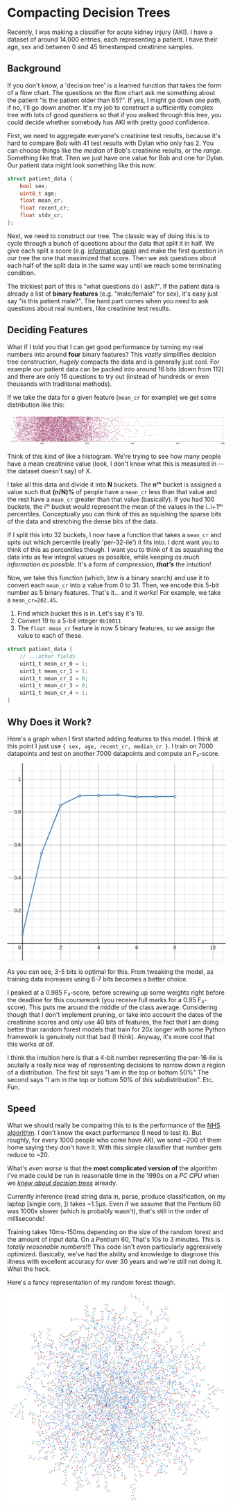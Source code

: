 # Compacting Decision Trees

Recently, I was making a classifier for acute kidney injury (AKI). I
have a dataset of around 14,000 entries, each representing a patient. I
have their age, sex and between 0 and 45 timestamped creatinine samples.

## Background

If you don't know, a 'decision tree' is a learned function that takes
the form of a flow chart. The questions on the flow chart ask me
something about the patient "is the patient older than 65?". If yes, I
might go down one path, if no, I'll go down another. It's my job to
construct a sufficiently complex tree with lots of good questions so
that if you walked through this tree, you could decide whether somebody
has AKI with pretty good confidence.

First, we need to aggregate everyone's creatinine test results, because
it's hard to compare Bob with 41 test results with Dylan who only has 2.
You can choose things like the *median* of Bob's creatinine results, or 
the *range*. Something like that. Then we just have one value for Bob 
and one for Dylan. Our patient data might look something like this now:

```c
struct patient_data {
    bool sex;
    uint8_t age;
    float mean_cr; 
    float recent_cr;
    float stdv_cr; 
};
```

Next, we need to construct our tree. The classic way of doing this is to
cycle through a bunch of questions about the data that split it in half.
We give each split a score (e.g. [information gain](
https://en.wikipedia.org/wiki/Information_gain_ratio)) and make the
first question in our tree the one that maximized that score. Then we 
ask questions about each half of the split data in the same way until 
we reach some terminating condition.

The trickiest part of this is "what questions do I ask?". If the patient
data is already a list of **binary features** (e.g. "male/female" for
sex), it's easy just say "is this patient male?". The hard part comes
when you need to ask questions about real numbers, like creatinine test
results.

## Deciding Features

What if I told you that I can get good performance by turning my real
numbers into around **four** binary features? This _vastly_ simplifies
decision tree construction, _hugely_ compacts the data and is generally
just cool. For example our patient data can be packed into around 16 
bits (down from 112) and there are only 16 questions to try out (instead
of hundreds or even thousands with traditional methods). 

If we take the data for a given feature (`mean_cr` for example) we get
some distribution like this:

![Distribution for mean creatinine for each patient](image.png)

Think of this kind of like a histogram. We're trying to see how many 
people have a mean creatinine value (look, I don't know what this is 
measured in -- the dataset doesn't say) of X. 

I take all this data and divide it into **N** buckets. The **nᵗʰ**
bucket is assigned a value such that **(n/N)%** of people have a
`mean_cr` less than that value and the rest have a `mean_cr` greater
than that value (basically). If you had 100 buckets, the iᵗʰ bucket
would represent the mean of the values in the i..i+1ᵗʰ percentiles.
Conceptually you can think of this as squishing the sparse bits of the
data and stretching the dense bits of the data.

If I split this into 32 buckets, I now have a function that takes a 
`mean_cr` and spits out which percentile (really 'per-32-ile') it fits
into. I dont want you to think of this as percentiles though. I want you
to think of it as squashing the data into as few integral values as 
possible, while keeping _as much information as possible_. It's a form
of _compression_, **_that's_** the intuition!

Now, we take this function (which, btw is a binary search) and use it to
convert each `mean_cr` into a value from 0 to 31. Then, we encode this
5-bit number as 5 binary features. That's it... and it _works_! For 
example, we take a `mean_cr=202.45`. 

1. Find which bucket this is in. Let's say it's 19.
2. Convert 19 to a 5-bit integer `0b10011` 
3. The `float mean_cr` feature is now 5 binary features, so we assign
   the value to each of these.

```c
struct patient_data {
    // ...other fields
    uint1_t mean_cr_0 = 1; 
    uint1_t mean_cr_1 = 1;
    uint1_t mean_cr_2 = 0;
    uint1_t mean_cr_3 = 0;
    uint1_t mean_cr_4 = 1;
}
```

## Why Does it Work?

Here's a graph when I first started adding features to this model. I
think at this point I just use `{ sex, age, recent_cr, median_cr }`. I
train on 7000 datapoints and test on another 7000 datapoints and compute
an F₃-score. 

![A graph showing that performance plateaus after 3 bits of precision](image-1.png)

As you can see, 3-5 bits is optimal for this. From tweaking the model,
as training data increases using 6-7 bits becomes a better choice. 

I peaked at a 0.985 F₃-score, before screwing up some weights right
before the deadline for this coursework (you receive full marks for a
0.95 F₃-score). This puts me around the middle of the class average.
Considering though that I don't implement pruning, or take into account
the dates of the creatinine scores and only use 40 bits of features, the
fact that I am doing better than random forest models that train for 20x
longer with some Python framework is genuinely not that bad (I think).
Anyway, it's more cool that this works _at all_.

I think the intuition here is that a 4-bit number representing the 
per-16-ile is acutally a really nice way of representing decisions to 
narrow down a region of a distribution. The first bit says "I am in the
top or bottom 50%" The second says "I am in the top or bottom 50% of 
_this_ subdistribution". Etc. Fun. 

## Speed

What we should really be comparing this to is the performance of the
[NHS algorithm](https://www.england.nhs.uk/akiprogramme/aki-algorithm/).
I don't know the exact performance (I need to test it). But roughly, for
every 1000 people who come have AKI, we send ~200 of them home saying
they don't have it. With this simple classifier that number gets reduce
to ~20.

What's _even worse_ is that the **most complicated version of** the
algorithm I've made could be run in reasonable time in the 1990s on a
_PC CPU_ when we
[_knew about decision trees_](https://www.taylorfrancis.com/books/mono/10.1201/9781315139470/classification-regression-trees-leo-breiman-jerome-friedman-olshen-charles-stone) already.

Currently inference (read string data in, parse, produce classification,
on my laptop [single core, ]) takes ~1.5μs. Even if we assume that the
Pentium 60 was 1000x slower (which is probably wasn't), that's still in
the order of milliseconds!

Training takes 10ms-150ms depending on the size of the random forest and
the amount of input data. On a Pentium 60, That's 10s to 3 minutes. This
is _totally reasonable numbers_!!! This code isn't even particularly
aggressively optimized. Basically, we've had the ability and knowledge
to diagnose this illness with excellent accuracy for over 30 years and
we're still not doing it. What the heck.

Here's a fancy representation of my random forest though.

![A random forest](image-2.png)
